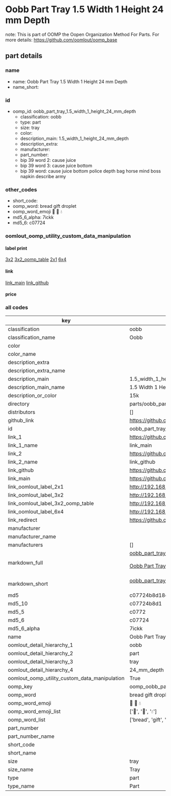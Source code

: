 # Oobb Part Tray 1.5 Width 1 Height 24 mm Depth  

note: This is part of OOMP the Oopen Organization Method For Parts. For more details: https://github.com/oomlout/oomp_base

##  part details
  







### name
* name: Oobb Part Tray 1.5 Width 1 Height 24 mm Depth
* name_short: 
### id
* oomp_id: oobb_part_tray_1.5_width_1_height_24_mm_depth
  * classification: oobb
  * type: part
  * size: tray
  * color: 
  * description_main: 1.5_width_1_height_24_mm_depth
  * description_extra: 
  * manufacturer: 
  * part_number: 
  * bip 39 word 2: cause juice
  * bip 39 word 3: cause juice bottom
  * bip 39 word: cause juice bottom police depth bag horse mind boss napkin describe army

### other_codes
* short_code: 
* oomp_word: bread gift droplet
* oomp_word_emoji :bread: :gift: :droplet:
* md5_6_alpha: 7ickk
* md5_6: c07724






### oomlout_oomp_utility_custom_data_manipulation
#### label print
[3x2](http://192.168.1.245:1112/?label=oomp%207ickk)
[3x2_oomp_table](http://192.168.1.108:1112/?label=oomp%207ickk)
[2x1](http://192.168.1.242:1112/?label=oomp%207ickk)
[6x4](http://192.168.1.55:1112/?label=oomp%207ickk)    

#### link

[link_main](https://github.com/oomlout/oomlout_oomp_version_1_messy/tree/main/parts/oobb_part_tray_1.5_width_1_height_24_mm_depth) [link_github](https://github.com/oomlout/oomlout_oomp_version_1_messy/tree/main/parts/oobb_part_tray_1.5_width_1_height_24_mm_depth)                             

#### price







### all codes 
| key | value |  
| --- | --- |  
| classification | oobb |  
| classification_name | Oobb |  
| color |  |  
| color_name |  |  
| description_extra |  |  
| description_extra_name |  |  
| description_main | 1.5_width_1_height_24_mm_depth |  
| description_main_name | 1.5 Width 1 Height 24 mm Depth |  
| description_or_color | 15k |  
| directory | parts/oobb_part_tray_1.5_width_1_height_24_mm_depth |  
| distributors | [] |  
| github_link | https://github.com/oomlout/oomlout_oomp_part_src/tree/main/parts/oobb_part_tray_1.5_width_1_height_24_mm_depth |  
| id | oobb_part_tray_1.5_width_1_height_24_mm_depth |  
| link_1 | https://github.com/oomlout/oomlout_oomp_version_1_messy/tree/main/parts/oobb_part_tray_1.5_width_1_height_24_mm_depth |  
| link_1_name | link_main |  
| link_2 | https://github.com/oomlout/oomlout_oomp_version_1_messy/tree/main/parts/oobb_part_tray_1.5_width_1_height_24_mm_depth |  
| link_2_name | link_github |  
| link_github | https://github.com/oomlout/oomlout_oomp_version_1_messy/tree/main/parts/oobb_part_tray_1.5_width_1_height_24_mm_depth |  
| link_main | https://github.com/oomlout/oomlout_oomp_version_1_messy/tree/main/parts/oobb_part_tray_1.5_width_1_height_24_mm_depth |  
| link_oomlout_label_2x1 | http://192.168.1.242:1112/?label=oomp%207ickk |  
| link_oomlout_label_3x2 | http://192.168.1.245:1112/?label=oomp%207ickk |  
| link_oomlout_label_3x2_oomp_table | http://192.168.1.108:1112/?label=oomp%207ickk |  
| link_oomlout_label_6x4 | http://192.168.1.55:1112/?label=oomp%207ickk |  
| link_redirect | https://github.com/oomlout/oomlout_oomp_version_1_messy/tree/main/parts/oobb_part_tray_1.5_width_1_height_24_mm_depth |  
| manufacturer |  |  
| manufacturer_name |  |  
| manufacturers | [] |  
| markdown_full | [oobb_part_tray_1.5_width_1_height_24_mm_depth](none)<br>[](none)<br>[Oobb Part Tray 1.5 Width 1 Height 24 Mm Depth](none)<br><br> |  
| markdown_short | [oobb_part_tray_1.5_width_1_height_24_mm_depth](none)<br><br> |  
| md5 | c07724b8d18cedb8461d9a7a349e3124 |  
| md5_10 | c07724b8d1 |  
| md5_5 | c0772 |  
| md5_6 | c07724 |  
| md5_6_alpha | 7ickk |  
| name | Oobb Part Tray 1.5 Width 1 Height 24 mm Depth |  
| oomlout_detail_hierarchy_1 | oobb |  
| oomlout_detail_hierarchy_2 | part |  
| oomlout_detail_hierarchy_3 | tray |  
| oomlout_detail_hierarchy_4 | 24_mm_depth |  
| oomlout_oomp_utility_custom_data_manipulation | True |  
| oomp_key | oomp_oobb_part_tray_1.5_width_1_height_24_mm_depth |  
| oomp_word | bread gift droplet |  
| oomp_word_emoji | :bread: :gift: :droplet: |  
| oomp_word_emoji_list | [':bread:', ':gift:', ':droplet:'] |  
| oomp_word_list | ['bread', 'gift', 'droplet'] |  
| part_number |  |  
| part_number_name |  |  
| short_code |  |  
| short_name |  |  
| size | tray |  
| size_name | Tray |  
| type | part |  
| type_name | Part |  
